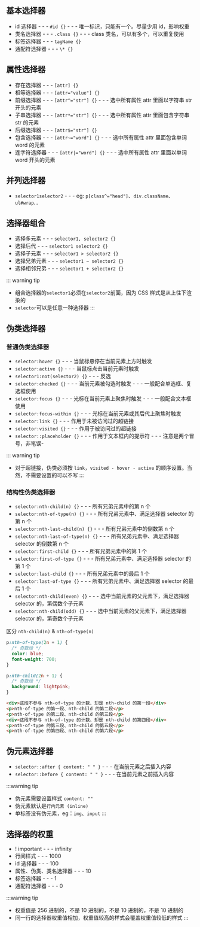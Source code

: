 ## 基本选择器

- id 选择器 - - - `#id {}` - - - 唯一标识，只能有一个。尽量少用 id，影响权重
- 类名选择器 - - - `.class {}` - - - class 类名，可以有多个，可以重复使用
- 标签选择器 - - - `tagName {}`
- 通配符选择器 - - - `\* {}`

## 属性选择器

- 存在选择器 - - - `[attr] {}`
- 相等选择器 - - - `[attr="value"] {}`
- 前缀选择器 - - - `[attr^="str"] {}` - - - 选中所有属性 attr 里面以字符串 str 开头的元素
- 子串选择器 - - - `[attr*="str"] {}` - - - 选中所有属性 attr 里面包含字符串 str 的元素
- 后缀选择器 - - - `[attr$="str"] {}`
- 包含选择器 - - - `[attr~="word"] {}` - - - 选中所有属性 attr 里面包含单词 word 的元素
- 连字符选择器 - - - `[attr|="word"] {}` - - - 选中所有属性 attr 里面以单词 word 开头的元素

## 并列选择器

- `selector1selector2` - - - eg: `p[class^="head"]`、`div.className`、`ul#wrap`…

## 选择器组合

- 选择多元素 - - - `selector1, selector2 {}`
- 选择后代 - - - `selector1 selector2 {}`
- 选择子元素 - - - `selector1 > selector2 {}`
- 选择兄弟元素 - - - `selector1 ~ selector2 {}`
- 选择相邻兄弟 - - - `selector1 + selector2 {}`

::: warning tip

- 组合选择器的`selector1`必须在`selector2`前面，因为 CSS 样式是从上往下渲染的
- `selector`可以是任意一种选择器
  :::

## 伪类选择器

### 普通伪类选择器

- `selector:hover {}` - - - 当鼠标悬停在当前元素上方时触发
- `selector:active {}` - - - 当鼠标点击当前元素时触发
- `selector1:not(selector2) {}` - - - 反选
- `selector:checked {}` - - - 当前元素被勾选时触发 - - - 一般配合单选框、复选框使用
- `selector:focus {}` - - - 光标在当前元素上聚焦时触发 - - - 一般配合文本框使用
- `selector:focus-within {}` - - - 光标在当前元素或其后代上聚焦时触发
- `selector:link {}` - - - 作用于未被访问过的超链接
- `selector:visited {}` - - - 作用于被访问过的超链接
- `selector::placeholder {}` - - - 作用于文本框内的提示符 - - - 注意是两个冒号，非笔误-

::: warning tip

- 对于超链接，伪类必须按 `link`，`visited - hover - active` 的顺序设置。当然，不需要设置的可以不写
  :::

### 结构性伪类选择器

- `selector:nth-child(n) {}` - - - 所有兄弟元素中的第 n 个
- `selector:nth-of-type(n) {}` - - - 所有兄弟元素中、满足选择器 selector 的第 n 个
- `selector:nth-last-child(n) {}` - - - 所有兄弟元素中的倒数第 n 个
- `selector:nth-last-of-type(n) {}` - - - 所有兄弟元素中、满足选择器 selector 的倒数第 n 个
- `selector:first-child {}` - - - 所有兄弟元素中的第 1 个
- `selector:first-of-type {}` - - - 所有兄弟元素中、满足选择器 selector 的第 1 个
- `selector:last-child {}` - - - 所有兄弟元素中的最后 1 个
- `selector:last-of-type {}` - - - 所有兄弟元素中、满足选择器 selector 的最后 1 个
- `selector:nth-child(even) {}` - - - 选中当前元素的父元素下，满足选择器 selector 的，第偶数个子元素
- `selector:nth-child(odd) {}` - - - 选中当前元素的父元素下，满足选择器 selector 的，第奇数个子元素

区分 `nth-child(n)` & `nth-of-type(n)`

```css
p:nth-of-type(2n + 1) {
  /* 奇数段 */
  color: blue;
  font-weight: 700;
}

p:nth-child(2n + 1) {
  /* 奇数段 */
  background: lightpink;
}
```

```html
<div>这段不参与 nth-of-type 的计数、却是 nth-child 的第一段</div>
<p>nth-of-type 的第一段、nth-child 的第二段</p>
<p>nth-of-type 的第二段、nth-child 的第三段</p>
<div>这段不参与 nth-of-type 的计数、却是 nth-child 的第四段</div>
<p>nth-of-type 的第三段、nth-child 的第五段</p>
<p>nth-of-type 的第四段、nth-child 的第六段</p>
```

## 伪元素选择器

- `selector::after { content: " " }` - - - 在当前元素之后插入内容
- `selector::before { content: " " }` - - - 在当前元素之前插入内容

:::warning tip

- 伪元素需要设置样式 `content: ""`
- 伪元素默认是`行内元素 (inline)`
- 单标签没有伪元素，eg：`img`、`input`
  :::

## 选择器的权重

- ! important - - - infinity
- 行间样式 - - - 1000
- id 选择器 - - - 100
- 属性、伪类、类名选择器 - - - 10
- 标签选择器 - - - 1
- 通配符选择器 - - - 0

:::warning tip

- 权重值是 256 进制的，不是 10 进制的，不是 10 进制的，不是 10 进制的
- 同一行的选择器权重值相加，权重值较高的样式会覆盖权重值较低的样式
  :::
